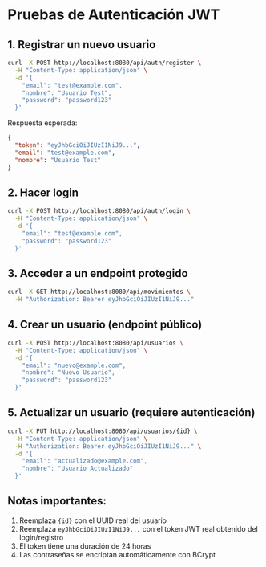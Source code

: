 # Pruebas de Autenticación JWT

## 1. Registrar un nuevo usuario

```bash
curl -X POST http://localhost:8080/api/auth/register \
  -H "Content-Type: application/json" \
  -d '{
    "email": "test@example.com",
    "nombre": "Usuario Test",
    "password": "password123"
  }'
```

Respuesta esperada:
```json
{
  "token": "eyJhbGciOiJIUzI1NiJ9...",
  "email": "test@example.com",
  "nombre": "Usuario Test"
}
```

## 2. Hacer login

```bash
curl -X POST http://localhost:8080/api/auth/login \
  -H "Content-Type: application/json" \
  -d '{
    "email": "test@example.com",
    "password": "password123"
  }'
```

## 3. Acceder a un endpoint protegido

```bash
curl -X GET http://localhost:8080/api/movimientos \
  -H "Authorization: Bearer eyJhbGciOiJIUzI1NiJ9..."
```

## 4. Crear un usuario (endpoint público)

```bash
curl -X POST http://localhost:8080/api/usuarios \
  -H "Content-Type: application/json" \
  -d '{
    "email": "nuevo@example.com",
    "nombre": "Nuevo Usuario",
    "password": "password123"
  }'
```

## 5. Actualizar un usuario (requiere autenticación)

```bash
curl -X PUT http://localhost:8080/api/usuarios/{id} \
  -H "Content-Type: application/json" \
  -H "Authorization: Bearer eyJhbGciOiJIUzI1NiJ9..." \
  -d '{
    "email": "actualizado@example.com",
    "nombre": "Usuario Actualizado"
  }'
```

## Notas importantes:

1. Reemplaza `{id}` con el UUID real del usuario
2. Reemplaza `eyJhbGciOiJIUzI1NiJ9...` con el token JWT real obtenido del login/registro
3. El token tiene una duración de 24 horas
4. Las contraseñas se encriptan automáticamente con BCrypt
